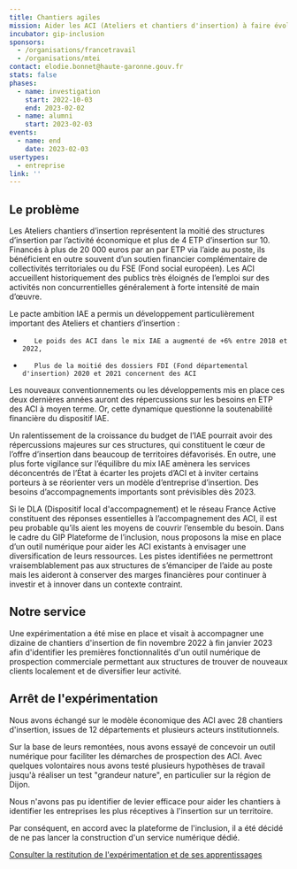 ```yaml
---
title: Chantiers agiles
mission: Aider les ACI (Ateliers et chantiers d'insertion) à faire évoluer leurs modèles économiques
incubator: gip-inclusion
sponsors:
  - /organisations/francetravail
  - /organisations/mtei
contact: elodie.bonnet@haute-garonne.gouv.fr
stats: false
phases:
  - name: investigation
    start: 2022-10-03
    end: 2023-02-02
  - name: alumni
    start: 2023-02-03
events:
  - name: end
    date: 2023-02-03
usertypes:
  - entreprise
link: ''
---
```

## Le problème

Les Ateliers chantiers d’insertion représentent la moitié des structures d’insertion par l’activité économique et plus de 4 ETP d’insertion sur 10. Financés à plus de 20 000 euros par an par ETP via l’aide au poste, ils bénéficient en outre souvent d’un soutien financier complémentaire de collectivités territoriales ou du FSE (Fond social européen). Les ACI accueillent historiquement des publics très éloignés de l’emploi sur des activités non concurrentielles généralement à forte intensité de main d’œuvre.

Le pacte ambition IAE a permis un développement particulièrement important des Ateliers et chantiers d’insertion :
-        Le poids des ACI dans le mix IAE a augmenté de +6% entre 2018 et 2022,
-        Plus de la moitié des dossiers FDI (Fond départemental d'insertion) 2020 et 2021 concernent des ACI

Les nouveaux conventionnements ou les développements mis en place ces deux dernières années auront des répercussions sur les besoins en ETP des ACI à moyen terme. Or, cette dynamique questionne la soutenabilité financière du dispositif IAE.

Un ralentissement de la croissance du budget de l’IAE pourrait avoir des répercussions majeures sur ces structures, qui constituent le cœur de l’offre d’insertion dans beaucoup de territoires défavorisés. En outre, une plus forte vigilance sur l’équilibre du mix IAE amènera les services déconcentrés de l’État à écarter les projets d’ACI et à inviter certains porteurs à se réorienter vers un modèle d’entreprise d’insertion. Des besoins d’accompagnements importants sont prévisibles dès 2023.

Si le DLA (Dispositif local d'accompagnement) et le réseau France Active constituent des réponses essentielles à l’accompagnement des ACI, il est peu probable qu’ils aient les moyens de couvrir l’ensemble du besoin. Dans le cadre du GIP Plateforme de l’inclusion, nous proposons la mise en place d’un outil numérique pour aider les ACI existants à envisager une diversification de leurs ressources. Les pistes identifiées ne permettront vraisemblablement pas aux structures de s’émanciper de l’aide au poste mais les aideront à conserver des marges financières pour continuer à investir et à innover dans un contexte contraint.

## Notre service

Une expérimentation a été mise en place et visait à accompagner une dizaine de chantiers d'insertion de fin novembre 2022 à fin janvier 2023 afin d'identifier les premières fonctionnalités d'un outil numérique de prospection commerciale permettant aux structures de trouver de nouveaux clients localement et de diversifier leur activité.

## Arrêt de l'expérimentation

Nous avons échangé sur le modèle économique des ACI avec 28 chantiers d'insertion, issues de 12 départements et plusieurs acteurs institutionnels.

Sur la base de leurs remontées, nous avons essayé de concevoir un outil numérique pour faciliter les démarches de prospection des ACI. Avec quelques volontaires nous avons testé plusieurs hypothèses de travail jusqu'à réaliser un test "grandeur nature", en particulier sur la région de Dijon.

Nous n'avons pas pu identifier de levier efficace pour aider les chantiers à identifier les entreprises les plus réceptives à l'insertion sur un territoire. 

Par conséquent, en accord avec la plateforme de l'inclusion, il a été décidé de ne pas lancer la construction d'un service numérique dédié.

[Consulter la restitution de l'expérimentation et de ses apprentissages](https://docs.google.com/presentation/d/1B8S3lxQJbsOKix-v_R1UKfYNRGFHIx8gK4vKqUXmEU8/edit?usp=sharing)
